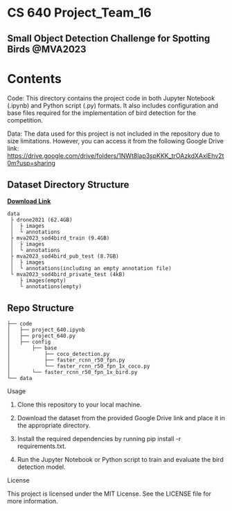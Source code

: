 # CS 640 Project_Team_16
## Small Object Detection Challenge for Spotting Birds @MVA2023

# Contents

Code: This directory contains the project code in both Jupyter Notebook (.ipynb) and Python script (.py) formats. It also includes configuration and base files required for the implementation of bird detection for the competition.

Data: The data used for this project is not included in the repository due to size limitations. However, you can access it from the following Google Drive link: https://drive.google.com/drive/folders/1NWt8lap3spKKK_trOAzkdXAxlEhv2t0m?usp=sharing

## Dataset Directory Structure
**[Download Link](https://drive.google.com/drive/folders/1NWt8lap3spKKK_trOAzkdXAxlEhv2t0m?usp=sharing)**

```
data
 ├ drone2021 (62.4GB)
 │  ├ images
 │  └ annotations
 ├ mva2023_sod4bird_train (9.4GB)
 │  ├ images
 │  └ annotations
 ├ mva2023_sod4bird_pub_test (8.7GB)
 │  ├ images
 │  └ annotations(including an empty annotation file)
 └ mva2023_sod4bird_private_test (4kB)
    ├ images(empty)
    └ annotations(empty)
 ```   

## Repo Structure

```
├── code
│   ├── project_640.ipynb
│   ├── project_640.py
│   ├── config
│       ├── base
│           ├── coco_detection.py
│           ├── faster_rcnn_r50_fpn.py
│           └── faster_rcnn_r50_fpn_1x_coco.py
│       └── faster_rcnn_r50_fpn_1x_bird.py
└── data
```

Usage

1. Clone this repository to your local machine.

2. Download the dataset from the provided Google Drive link and place it in the appropriate directory.

3. Install the required dependencies by running pip install -r requirements.txt.

4. Run the Jupyter Notebook or Python script to train and evaluate the bird detection model.

License

This project is licensed under the MIT License. See the LICENSE file for more information.


